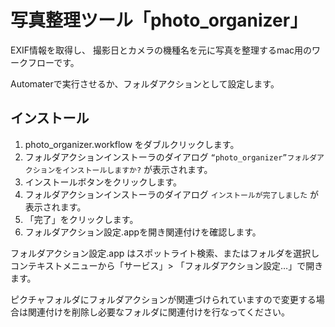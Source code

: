 # 写真整理ツール「photo_organizer」

EXIF情報を取得し、
撮影日とカメラの機種名を元に写真を整理するmac用のワークフローです。

Automaterで実行させるか、フォルダアクションとして設定します。


## インストール

1. photo_organizer.workflow をダブルクリックします。
2. フォルダアクションインストーラのダイアログ `“photo_organizer”フォルダアクションをインストールしますか?` が表示されます。
3. インストールボタンをクリックします。
4. フォルダアクションインストーラのダイアログ `インストールが完了しました` が表示されます。
5. 「完了」をクリックします。
6. フォルダアクション設定.appを開き関連付けを確認します。

フォルダアクション設定.app はスポットライト検索、またはフォルダを選択しコンテキストメニューから「サービス」> 「フォルダアクション設定…」で開きます。

ピクチャフォルダにフォルダアクションが関連づけられていますので変更する場合は関連付けを削除し必要なフォルダに関連付けを行なってください。

